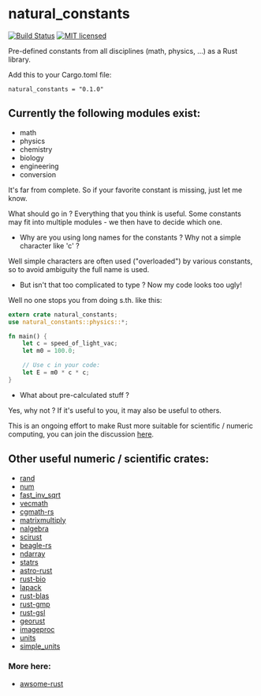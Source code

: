 # natural_constants

[![Build Status](https://travis-ci.org/willi-kappler/natural_constants.svg?branch=master)](https://travis-ci.org/willi-kappler/natural_constants)
[![MIT licensed](https://img.shields.io/badge/license-MIT-blue.svg)](./LICENSE)

Pre-defined constants from all disciplines (math, physics, ...) as a Rust library.

Add this to your Cargo.toml file:

```
natural_constants = "0.1.0"
```

## Currently the following modules exist:

- math
- physics
- chemistry
- biology
- engineering
- conversion

It's far from complete. So if your favorite constant is missing, just let me know.

What should go in ? Everything that you think is useful. Some constants may fit into multiple modules - we then have to decide which one.

- Why are you using long names for the constants ? Why not a simple character like 'c' ?

Well simple characters are often used ("overloaded") by various constants, so to avoid ambiguity the full name is used.

- But isn't that too complicated to type ? Now my code looks too ugly!

Well no one stops you from doing s.th. like this:

```rust
extern crate natural_constants;
use natural_constants::physics::*;

fn main() {
    let c = speed_of_light_vac;
    let m0 = 100.0;

    // Use c in your code:
    let E = m0 * c * c;
}
```

- What about pre-calculated stuff ?

Yes, why not ? If it's useful to you, it may also be useful to others.

This is an ongoing effort to make Rust more suitable for scientific / numeric computing, you can join the discussion [here](https://users.rust-lang.org/t/numerics-math-foundation/7247).

## Other useful numeric / scientific crates:

- [rand](https://github.com/rust-lang-nursery/rand)
- [num](https://github.com/rust-num/num)
- [fast_inv_sqrt](https://github.com/emkw/rust-fast_inv_sqrt)
- [vecmath](https://github.com/pistondevelopers/vecmath)
- [cgmath-rs](https://github.com/bjz/cgmath)
- [matrixmultiply](https://github.com/bluss/matrixmultiply/)
- [nalgebra](https://github.com/sebcrozet/nalgebra)
- [scirust](https://github.com/indigits/scirust)
- [beagle-rs](https://github.com/Popog/beagle-rs)
- [ndarray](https://github.com/bluss/rust-ndarray)
- [statrs](https://github.com/boxtown/statrs)
- [astro-rust](https://github.com/saurvs/astro-rust)
- [rust-bio](https://github.com/rust-bio/rust-bio)
- [lapack](https://github.com/stainless-steel/lapack)
- [rust-blas](https://github.com/mikkyang/rust-blas)
- [rust-gmp](https://github.com/thestinger/rust-gmp)
- [rust-gsl](https://github.com/GuillaumeGomez/rust-GSL)
- [georust](https://github.com/georust)
- [imageproc](https://github.com/chyh1990/imageproc)
- [units](https://github.com/Boddlnagg/units)
- [simple_units](https://github.com/willi-kappler/simple_units)

### More here:
- [awsome-rust](https://github.com/kud1ing/awesome-rust)
